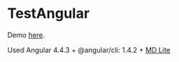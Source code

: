 # TestAngular

Demo [here](https://manbrk.github.io/testAngular/first).

Used Angular 4.4.3 + @angular/cli: 1.4.2 + [MD Lite](https://getmdl.io/) 
